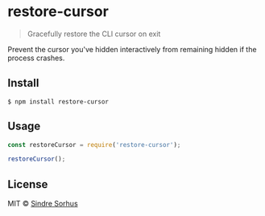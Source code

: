 # restore-cursor

> Gracefully restore the CLI cursor on exit

Prevent the cursor you've hidden interactively from remaining hidden if the process crashes.


## Install

```
$ npm install restore-cursor
```


## Usage

```js
const restoreCursor = require('restore-cursor');

restoreCursor();
```


## License

MIT © [Sindre Sorhus](https://sindresorhus.com)
